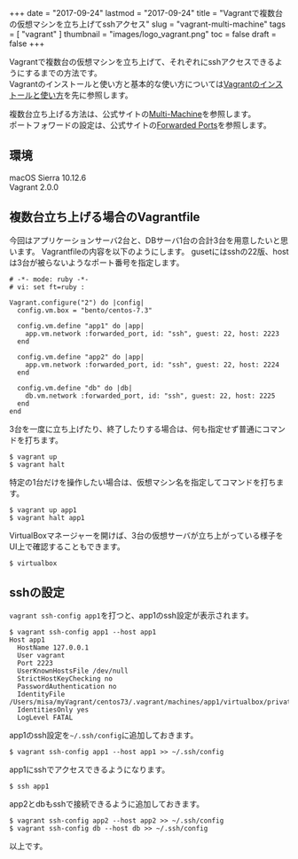+++
date = "2017-09-24"
lastmod = "2017-09-24"
title = "Vagrantで複数台の仮想マシンを立ち上げてsshアクセス"
slug = "vagrant-multi-machine"
tags = [
  "vagrant"
]
thumbnail = "images/logo_vagrant.png"
toc = false
draft = false
+++

Vagrantで複数台の仮想マシンを立ち上げて、それぞれにsshアクセスできるようにするまでの方法です。  
Vagrantのインストールと使い方と基本的な使い方については[Vagrantのインストールと使い方](/vagrant/)を先に参照します。

複数台立ち上げる方法は、公式サイトの[Multi-Machine](https://www.vagrantup.com/docs/multi-machine/)を参照します。  
ポートフォワードの設定は、公式サイトの[Forwarded Ports](https://www.vagrantup.com/docs/networking/forwarded_ports.html)を参照します。


## 環境
macOS Sierra 10.12.6  
Vagrant 2.0.0

## 複数台立ち上げる場合のVagrantfile

今回はアプリケーションサーバ2台と、DBサーバ1台の合計3台を用意したいと思います。
Vagrantfileの内容を以下のようにします。
gusetにはsshの22版、hostは3台が被らないようなポート番号を指定します。

```
# -*- mode: ruby -*- 
# vi: set ft=ruby :

Vagrant.configure("2") do |config|
  config.vm.box = "bento/centos-7.3"

  config.vm.define "app1" do |app|
    app.vm.network :forwarded_port, id: "ssh", guest: 22, host: 2223
  end 

  config.vm.define "app2" do |app|
    app.vm.network :forwarded_port, id: "ssh", guest: 22, host: 2224
  end 

  config.vm.define "db" do |db|
    db.vm.network :forwarded_port, id: "ssh", guest: 22, host: 2225
  end 
end
```

3台を一度に立ち上げたり、終了したりする場合は、何も指定せず普通にコマンドを打ちます。

```
$ vagrant up
$ vagrant halt
```

特定の1台だけを操作したい場合は、仮想マシン名を指定してコマンドを打ちます。

```
$ vagrant up app1
$ vagrant halt app1
```

VirtualBoxマネージャーを開けば、3台の仮想サーバが立ち上がっている様子をUI上で確認することもできます。

```
$ virtualbox
```


## sshの設定

`vagrant ssh-config app1`を打つと、app1のssh設定が表示されます。

```
$ vagrant ssh-config app1 --host app1
Host app1
  HostName 127.0.0.1
  User vagrant
  Port 2223
  UserKnownHostsFile /dev/null
  StrictHostKeyChecking no
  PasswordAuthentication no
  IdentityFile /Users/misa/myVagrant/centos73/.vagrant/machines/app1/virtualbox/private_key
  IdentitiesOnly yes
  LogLevel FATAL
```

app1のssh設定を`~/.ssh/config`に追加しておきます。

```
$ vagrant ssh-config app1 --host app1 >> ~/.ssh/config
```
app1にsshでアクセスできるようになります。

```
$ ssh app1
```

app2とdbもsshで接続できるように追加しておきます。

```
$ vagrant ssh-config app2 --host app2 >> ~/.ssh/config
$ vagrant ssh-config db --host db >> ~/.ssh/config
```

以上です。
